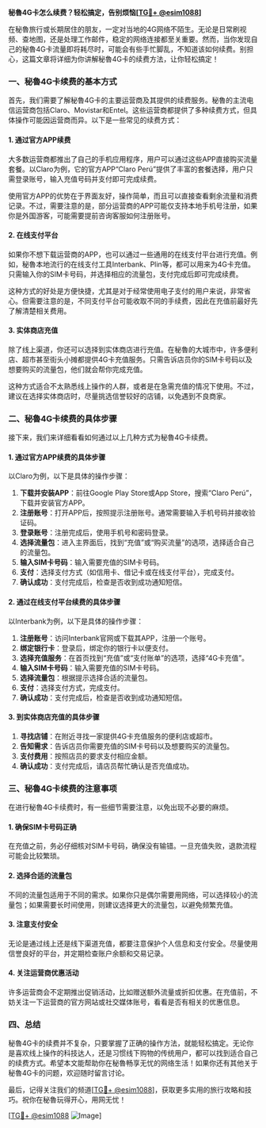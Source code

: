 **秘魯4G卡怎么续费？轻松搞定，告别烦恼[[TG💪+ @esim1088](https://t.me/s/esim1088)]**

在秘魯旅行或长期居住的朋友，一定对当地的4G网络不陌生。无论是日常刷视频、查地图，还是处理工作邮件，稳定的网络连接都至关重要。然而，当你发现自己的秘魯4G卡流量即将耗尽时，可能会有些手忙脚乱，不知道该如何续费。别担心，这篇文章将详细为你讲解秘魯4G卡的续费方法，让你轻松搞定！

### 一、秘魯4G卡续费的基本方式

首先，我们需要了解秘魯4G卡的主要运营商及其提供的续费服务。秘魯的主流电信运营商包括Claro、Movistar和Entel。这些运营商都提供了多种续费方式，但具体操作可能因运营商而异。以下是一些常见的续费方式：

#### 1. 通过官方APP续费
大多数运营商都推出了自己的手机应用程序，用户可以通过这些APP直接购买流量套餐。以Claro为例，它的官方APP“Claro Perú”提供了丰富的套餐选择，用户只需登录账号，输入充值号码并支付即可完成续费。

使用官方APP的优势在于界面友好，操作简单，而且可以直接查看剩余流量和消费记录。不过，需要注意的是，部分运营商的APP可能仅支持本地手机号注册，如果你是外国游客，可能需要提前咨询客服如何注册账号。

#### 2. 在线支付平台
如果你不想下载运营商的APP，也可以通过一些通用的在线支付平台进行充值。例如，秘魯本地流行的在线支付工具Interbank、Plin等，都可以用来为4G卡充值。只需输入你的SIM卡号码，并选择相应的流量包，支付完成后即可完成续费。

这种方式的好处是方便快捷，尤其是对于经常使用电子支付的用户来说，非常省心。但需要注意的是，不同支付平台可能收取不同的手续费，因此在充值前最好先了解清楚相关费用。

#### 3. 实体商店充值
除了线上渠道，你还可以选择到实体商店进行充值。在秘魯的大城市中，许多便利店、超市甚至街头小摊都提供4G卡充值服务。只需告诉店员你的SIM卡号码以及想要购买的流量包，他们就会帮你完成充值。

这种方式适合不太熟悉线上操作的人群，或者是在急需充值的情况下使用。不过，建议在选择实体商店时，尽量挑选信誉较好的店铺，以免遇到不良商家。

### 二、秘魯4G卡续费的具体步骤

接下来，我们来详细看看如何通过以上几种方式为秘魯4G卡续费。

#### 1. 通过官方APP续费的具体步骤
以Claro为例，以下是具体的操作步骤：

1. **下载并安装APP**：前往Google Play Store或App Store，搜索“Claro Perú”，下载并安装官方APP。
2. **注册账号**：打开APP后，按照提示注册账号。通常需要输入手机号码并接收验证码。
3. **登录账号**：注册完成后，使用手机号和密码登录。
4. **选择流量包**：进入主界面后，找到“充值”或“购买流量”的选项，选择适合自己的流量包。
5. **输入SIM卡号码**：输入需要充值的SIM卡号码。
6. **支付**：选择支付方式（如信用卡、借记卡或在线支付平台），完成支付。
7. **确认成功**：支付完成后，检查是否收到成功通知短信。

#### 2. 通过在线支付平台续费的具体步骤
以Interbank为例，以下是具体的操作步骤：

1. **注册账号**：访问Interbank官网或下载其APP，注册一个账号。
2. **绑定银行卡**：登录后，绑定你的银行卡以便支付。
3. **选择充值服务**：在首页找到“充值”或“支付账单”的选项，选择“4G卡充值”。
4. **输入SIM卡号码**：输入需要充值的SIM卡号码。
5. **选择流量包**：根据提示选择合适的流量包。
6. **支付**：选择支付方式，完成支付。
7. **确认成功**：支付完成后，检查是否收到成功通知短信。

#### 3. 到实体商店充值的具体步骤
1. **寻找店铺**：在附近寻找一家提供4G卡充值服务的便利店或超市。
2. **告知需求**：告诉店员你需要充值的SIM卡号码以及想要购买的流量包。
3. **支付费用**：按照店员的要求支付相应金额。
4. **确认成功**：支付完成后，请店员帮忙确认是否充值成功。

### 三、秘魯4G卡续费的注意事项

在进行秘魯4G卡续费时，有一些细节需要注意，以免出现不必要的麻烦。

#### 1. 确保SIM卡号码正确
在充值之前，务必仔细核对SIM卡号码，确保没有输错。一旦充值失败，退款流程可能会比较繁琐。

#### 2. 选择合适的流量包
不同的流量包适用于不同的需求。如果你只是偶尔需要用网络，可以选择较小的流量包；如果需要长时间使用，则建议选择更大的流量包，以避免频繁充值。

#### 3. 注意支付安全
无论是通过线上还是线下渠道充值，都要注意保护个人信息和支付安全。尽量使用信誉良好的平台，并定期检查账户余额和交易记录。

#### 4. 关注运营商优惠活动
许多运营商会不定期推出促销活动，比如赠送额外流量或折扣优惠。在充值前，不妨关注一下运营商的官方网站或社交媒体账号，看看是否有相关的优惠信息。

### 四、总结

秘魯4G卡的续费并不复杂，只要掌握了正确的操作方法，就能轻松搞定。无论你是喜欢线上操作的科技达人，还是习惯线下购物的传统用户，都可以找到适合自己的续费方式。希望本文能帮助你在秘魯畅享无忧的网络生活！如果你还有其他关于秘魯4G卡的问题，欢迎随时留言讨论。

最后，记得关注我们的频道[[TG💪+ @esim1088](https://t.me/s/esim1088)]，获取更多实用的旅行攻略和技巧。祝你在秘魯玩得开心，用网无忧！

[[TG💪+ @esim1088](https://t.me/s/esim1088) ![Image](https://i.postimg.cc/4NQfJmqS/Snipaste-2025-05-13-00-14-12.png)]